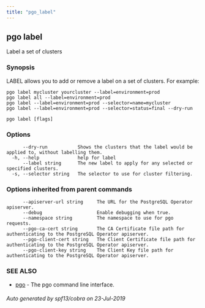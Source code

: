 ```yaml
---
title: "pgo_label"
---
```

## pgo label

Label a set of clusters

### Synopsis

LABEL allows you to add or remove a label on a set of clusters. For example:

	pgo label mycluster yourcluster --label=environment=prod
	pgo label all --label=environment=prod 
	pgo label --label=environment=prod --selector=name=mycluster
	pgo label --label=environment=prod --selector=status=final --dry-run

```
pgo label [flags]
```

### Options

```
      --dry-run           Shows the clusters that the label would be applied to, without labelling them.
  -h, --help              help for label
      --label string      The new label to apply for any selected or specified clusters.
  -s, --selector string   The selector to use for cluster filtering.
```

### Options inherited from parent commands

```
      --apiserver-url string     The URL for the PostgreSQL Operator apiserver.
      --debug                    Enable debugging when true.
      --namespace string         The namespace to use for pgo requests.
      --pgo-ca-cert string       The CA Certificate file path for authenticating to the PostgreSQL Operator apiserver.
      --pgo-client-cert string   The Client Certificate file path for authenticating to the PostgreSQL Operator apiserver.
      --pgo-client-key string    The Client Key file path for authenticating to the PostgreSQL Operator apiserver.
```

### SEE ALSO

* [pgo](/cli/pgo/)	 - The pgo command line interface.

###### Auto generated by spf13/cobra on 23-Jul-2019
